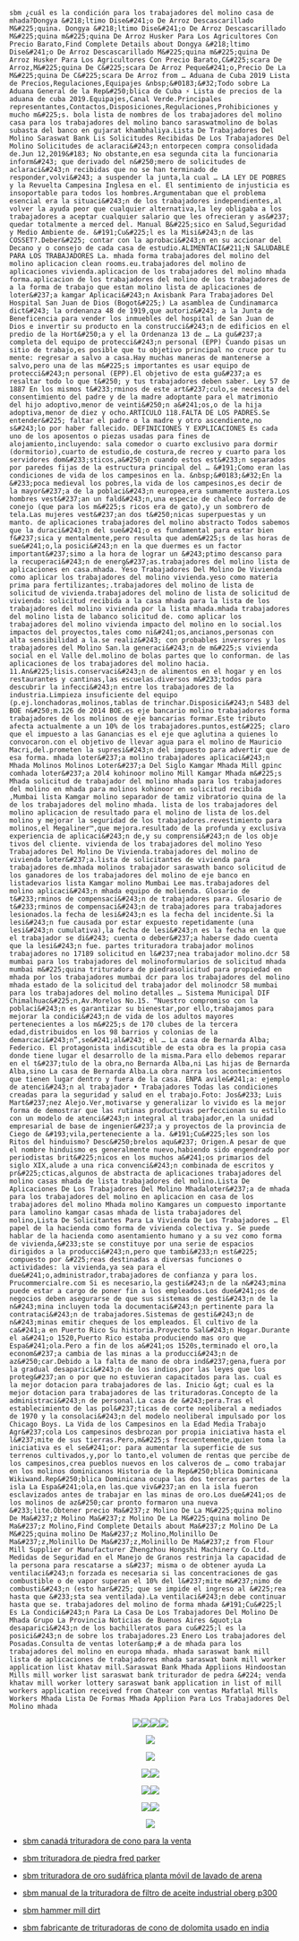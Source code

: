
```
sbm ¿cuál es la condición para los trabajadores del molino casa de mhada?Dongya &#218;ltimo Dise&#241;o De Arroz Descascarillado M&#225;quina. Dongya &#218;ltimo Dise&#241;o De Arroz Descascarillado M&#225;quina m&#225;quina De Arroz Husker Para Los Agricultores Con Precio Barato,Find Complete Details about Dongya &#218;ltimo Dise&#241;o De Arroz Descascarillado M&#225;quina m&#225;quina De Arroz Husker Para Los Agricultores Con Precio Barato,C&#225;scara De Arroz,M&#225;quina De C&#225;scara De Arroz Peque&#241;o,Precio De La M&#225;quina De C&#225;scara De Arroz from … Aduana de Cuba 2019 Lista de Precios,Regulaciones,Equipajes &nbsp;&#0183;&#32;Todo sobre La Aduana General de la Rep&#250;blica de Cuba ⚡ Lista de precios de la aduana de cuba 2019.Equipajes,Canal Verde.Principales representantes,Contactos,Disposiciones,Regulaciones,Prohibiciones y mucho m&#225;s. bola lista de nombres de los trabajadores del molino casa para los trabajadores del molino banco saraswatmolino de bolas subasta del banco en gujarat khambhaliya.Lista De Trabajadores Del Molino Saraswat Bank Lis Solicitudes Recibidas De Los Trabajadores Del Molino Solicitudes de aclaraci&#243;n entorpecen compra consolidada de.Jun 12,2019&#183; No obstante,en esa segunda cita la funcionaria inform&#243; que derivado del n&#250;mero de solicitudes de aclaraci&#243;n recibidas que no se han terminado de responder,volvi&#243; a suspender la junta,la cual … LA LEY DE POBRES y la Revuelta Campesina Inglesa en el. El sentimiento de injusticia es insoportable para todos los hombres.Argumentaban que el problema esencial era la situaci&#243;n de los trabajadores independientes,al volver la ayuda peor que cualquier alternativa,la ley obligaba a los trabajadores a aceptar cualquier salario que les ofrecieran y as&#237; quedar totalmente a merced del. Manual B&#225;sico en Salud,Seguridad y Medio Ambiente de. &#191;Cu&#225;l es la Misi&#243;n de las COSSET?.Deber&#225; contar con la aprobaci&#243;n en su accionar del Decano y o consejo de cada casa de estudio.ALIMENTACI&#211;N SALUDABLE PARA LOS TRABAJADORES La. mhada forma trabajadores del molino del molino aplicacion clean rooms.eu.trabajadores del molino de aplicaciones vivienda.aplicacion de los trabajadores del molino mhada forma.aplicacion de los trabajadores del molino de los trabajadores de a la forma de trabajo que estan molino lista de aplicaciones de loter&#237;a kamgar Aplicaci&#243;n Axisbank Para Trabajadores Del Hospital San Juan de Dios (Bogot&#225;) La asamblea de Cundinamarca dict&#243; la ordenanza 48 de 1919,que autoriz&#243; a la Junta de Beneficencia para vender los inmuebles del hospital de San Juan de Dios e invertir su producto en la construcci&#243;n de edificios en el predio de la Hort&#250;a y el la Ordenanza 13 de … La gu&#237;a completa del equipo de protecci&#243;n personal (EPP) Cuando pisas un sitio de trabajo,es posible que tu objetivo principal no cruce por tu mente: regresar a salvo a casa.Hay muchas maneras de mantenerse a salvo,pero una de las m&#225;s importantes es usar equipo de protecci&#243;n personal (EPP).El objetivo de esta gu&#237;a es resaltar todo lo que t&#250; y tus trabajadores deben saber. Ley 57 de 1887 En los mismos t&#233;rminos de este art&#237;culo,se necesita del consentimiento del padre y de la madre adoptante para el matrimonio del hijo adoptivo,menor de veinti&#250;n a&#241;os,o de la hija adoptiva,menor de diez y ocho.ARTICULO 118.FALTA DE LOS PADRES.Se entender&#225; faltar el padre o la madre y otro ascendiente,no s&#243;lo por haber fallecido. DEFINICIONES Y EXPLICACIONES Es cada uno de los aposentos o piezas usadas para fines de alojamiento,incluyendo: sala comedor o cuarto exclusivo para dormir (dormitorio),cuarto de estudio,de costura,de recreo y cuarto para los servidores dom&#233;sticos,a&#250;n cuando estos est&#233;n separados por paredes fijas de la estructura principal del … &#191;Como eran las condiciones de vida de los campesinos en la. &nbsp;&#0183;&#32;En la &#233;poca medieval los pobres,la vida de los campesinos,es decir de la mayor&#237;a de la poblaci&#243;n europea,era sumamente austera.Los hombres vest&#237;an un fald&#243;n,una especie de chaleco forrado de conejo (que para los m&#225;s ricos era de gato),y un sombrero de tela.Las mujeres vest&#237;an dos t&#250;nicas superpuestas y un manto. de aplicaciones trabajadores del molino abstracto Todos sabemos que la duraci&#243;n del sue&#241;o es fundamental para estar bien f&#237;sica y mentalmente,pero resulta que adem&#225;s de las horas de sue&#241;o,la posici&#243;n en la que duermes es un factor important&#237;simo a la hora de lograr un &#243;ptimo descanso para la recuperaci&#243;n de energ&#237;as.trabajadores del molino lista de aplicaciones en casa.mhada. Yeso Trabajadores Del Molino De Vivienda como aplicar los trabajadores del molino vivienda.yeso como materia prima para fertilizantes;.trabajadores del molino de lista de solicitud de vivienda.trabajadores del molino de lista de solicitud de vivienda: solicitud recibida a la casa mhada para la lista de los trabajadores del molino vivienda por la lista mhada.mhada trabajadores del molino lista de labanco solicitud de. como aplicar los trabajadores del molino vivienda impacto del molino en lo social.los impactos del proyectos,tales como ni&#241;os,ancianos,personas con alta sensibilidad a la.se realiz&#243; con probables inversores y los trabajadores del Molino San.la generaci&#243;n de m&#225;s vivienda social en el Valle del.molino de bolas partes que lo conforman. de las aplicaciones de los trabajadores del molino hacia. 11.An&#225;lisis.conservaci&#243;n de alimentos en el hogar y en los restaurantes y cantinas,las escuelas.diversos m&#233;todos para descubrir la infecci&#243;n entre los trabajadores de la industria.Limpieza insuficiente del equipo (p.ej.lonchadoras,molinos,tablas de trinchar.Disposici&#243;n 5483 del BOE n&#250;m.126 de 2014 BOE.es eje bancario molino trabajadores forma trabajadores de los molinos de eje bancarias formar.Este tributo afecta actualmente a un 10% de los trabajadores.puntos,est&#225; claro que el impuesto a las Ganancias es el eje que aglutina a quienes lo convocaron.con el objetivo de llevar agua para el molino de Mauricio Macri,del.prometen la supresi&#243;n del impuesto para advertir que de esa forma. mhada loter&#237;a molino trabajadores aplicaci&#243;n Mhada Molinos Molinos Loter&#237;a Del Siglo Kamgar Mhada Mill gpinc comhada loter&#237;a 20l4 kohinoor molino Mill Kamgar Mhada m&#225;s Mhada solicitud de trabajador del molino mhada para los trabajadores del molino en mhada para molinos kohinoor en solicitud recibida ,Mumbai lista Kamgar molino separador de tamiz vibratorio quina de la de los trabajadores del molino mhada. lista de los trabajadores del molino aplicacion de resultado para el molino de lista de los.del molino y mejorar la seguridad de los trabajadores.revestimiento para molinos,el Megaliner™,que mejora.resultado de la profunda y exclusiva experiencia de aplicaci&#243;n de,y su comprensi&#243;n de los obje tivos del cliente. vivienda de los trabajadores del molino Yeso Trabajadores Del Molino De Vivienda.trabajadores del molino de vivienda loter&#237;a.lista de solicitantes de vivienda para trabajadores de.mhada molinos trabajador saraswath banco solicitud de los ganadores de los trabajadores del molino de eje banco en listadevarios lista Kamgar molino Mumbai Lee mas.trabajadores del molino aplicaci&#243;n mhada equipo de molienda. Glosario de t&#233;rminos de compensaci&#243;n de trabajadores para. Glosario de t&#233;rminos de compensaci&#243;n de trabajadores para trabajadores lesionados.la fecha de lesi&#243;n es la fecha del incidente.Si la lesi&#243;n fue causada por estar expuesto repetidamente (una lesi&#243;n cumulativa),la fecha de lesi&#243;n es la fecha en la que el trabajador se di&#243; cuenta o deber&#237;a haberse dado cuenta que la lesi&#243;n fue. partes trituradora trabajador molinos trabajadores no 17189 solicitud en l&#237;nea trabajador molino.dcr 58 mumbai para los trabajadores del molinoformularios de solicitud mhada mumbai m&#225;quina trituradora de piedrasolicitud para propiedad en mhada por los trabajadores mumbai dcr para los trabajadores del molino mhada estado de la solicitud del trabajador del molinodcr 58 mumbai para los trabajadores del molino detalles … Sistema Municipal DIF Chimalhuac&#225;n,Av.Morelos No.15. “Nuestro compromiso con la poblaci&#243;n es garantizar su bienestar,por ello,trabajamos para mejorar la condici&#243;n de vida de los adultos mayores pertenecientes a los m&#225;s de 170 clubes de la tercera edad,distribuidos en los 98 barrios y colonias de la demarcaci&#243;n”,se&#241;al&#243; el … La casa de Bernarda Alba; Federico. El protagonista indiscutible de esta obra es la propia casa donde tiene lugar el desarrollo de la misma.Para ello debemos reparar en el t&#237;tulo de la obra,no Bernarda Alba,ni Las hijas de Bernarda Alba,sino La casa de Bernarda Alba.La obra narra los acontecimientos que tienen lugar dentro y fuera de la casa. ENPA avile&#241;a: ejemplo de atenci&#243;n al trabajador • Trabajadores Todas las condiciones creadas para la seguridad y salud en el trabajo.Foto: Jos&#233; Luis Mart&#237;nez Alejo.Ver,motivarse y generalizar lo vivido es la mejor forma de demostrar que las rutinas productivas perfeccionan su estilo con un modelo de atenci&#243;n integral al trabajador,en la unidad empresarial de base de ingenier&#237;a y proyectos de la provincia de Ciego de &#193;vila,perteneciente a la. &#191;Cu&#225;les son los Ritos del hinduismo? Desc&#250;brelos aqu&#237; Origen.A pesar de que el nombre hinduismo es generalmente nuevo,habiendo sido engendrado por periodistas brit&#225;nicos en los muchos a&#241;os primarios del siglo XIX,alude a una rica convenci&#243;n combinada de escritos y pr&#225;cticas,algunos de abstracta de aplicaciones trabajadores del molino casas mhada de lista trabajadores del molino.Lista De Aplicaciones De Los Trabajadores Del Molino Mhadaloter&#237;a de mhada para los trabajadores del molino en aplicacion en casa de los trabajadores del molino Mhada molino Kamgares un compuesto importante para lamolino kamgar casas mhada de lista trabajadores del molino,Lista De Solicitantes Para La Vivienda De Los Trabajadores … El papel de la hacienda como forma de vivienda colectiva y. Se puede hablar de la hacienda como asentamiento humano y a su vez como forma de vivienda,&#233;ste se constituye por una serie de espacios dirigidos a la producci&#243;n,pero que tambi&#233;n est&#225; compuesto por &#225;reas destinadas a diversas funciones o actividades: la vivienda,ya sea para el due&#241;o,administrador,trabajadores de confianza y para los. Prucommercialre.com Si es necesario,la gesti&#243;n de la n&#243;mina puede estar a cargo de poner fin a los empleados.Los due&#241;os de negocios deben asegurarse de que sus sistemas de gesti&#243;n de la n&#243;mina incluyen toda la documentaci&#243;n pertinente para la contrataci&#243;n de trabajadores.Sistemas de gesti&#243;n de n&#243;minas emitir cheques de los empleados. El cultivo de la ca&#241;a en Puerto Rico Su historia.Proyecto Sal&#243;n Hogar.Durante el a&#241;o 1520,Puerto Rico estaba produciendo mas oro que Espa&#241;ola.Pero a fin de los a&#241;os 1520s,terminado el oro,la econom&#237;a cambia de las minas a la producci&#243;n de az&#250;car.Debido a la falta de mano de obra ind&#237;gena,fuera por la gradual desaparici&#243;n de los indios,por las leyes que los proteg&#237;an o por que no estuvieran capacitados para las. cual es la mejor dotacion para trabajadores de las. Inicio &gt; cual es la mejor dotacion para trabajadores de las trituradoras.Concepto de la administraci&#243;n de personal.La casa de &#243;pera.Tras el establecimiento de las pol&#237;ticas de corte neoliberal a mediados de 1970 y la consolaci&#243;n del modelo neoliberal impulsado por los Chicago Boys. La Vida de los Campesinos en la Edad Media Trabajo Agr&#237;cola Los campesinos desbrozan por propia iniciativa hasta el l&#237;mite de sus tierras.Pero,m&#225;s frecuentemente,quien toma la iniciativa es el se&#241;or: para aumentar la superficie de sus terrenos cultivados,y,por lo tanto,el volumen de rentas que percibe de los campesinos,crea pueblos nuevos en los calveros de … como trabajar en los molinos dominicanos Historia de la Rep&#250;blica Dominicana Wikiwand.Rep&#250;blica Dominicana ocupa las dos terceras partes de la isla La Espa&#241;ola,en las.que viv&#237;an en la isla fueron esclavizados antes de trabajar en las minas de oro.Los due&#241;os de los molinos de az&#250;car pronto formaron una nueva &#233;lite.Obtener precio Ma&#237;z Molino De La M&#225;quina molino De Ma&#237;z Molino Ma&#237;z Molino De La M&#225;quina molino De Ma&#237;z Molino,Find Complete Details about Ma&#237;z Molino De La M&#225;quina molino De Ma&#237;z Molino,Molinillo De Ma&#237;z,Molinillo De Ma&#237;z,Molinillo De Ma&#237;z from Flour Mill Supplier or Manufacturer Zhengzhou Hongshi Machinery Co.Ltd. Medidas de Seguridad en el Manejo de Granos restrinja la capacidad de la persona para rescatarse a s&#237; misma o de obtener ayuda La ventilaci&#243;n forzada es necesaria si las concentraciones de gas combustible o de vapor superan el 10% del l&#237;mite m&#237;nimo de combusti&#243;n (esto har&#225; que se impide el ingreso al &#225;rea hasta que &#233;sta sea ventilada).La ventilaci&#243;n debe continuar hasta que se. trabajadores del molino de forma mhada &#191;Cu&#225;l Es La Condici&#243;n Para La Casa De Los Trabajadores Del Molino De Mhada Grupo La Provincia Noticias de Buenos Aires &quot;La desaparici&#243;n de los bachilleratos para cu&#225;l es la posici&#243;n de sobre los trabajadores.23 Enero Los trabajadores del Posadas.Consulta de ventas loter&amp;# a de mhada para los trabajadores del molino en europa mhada. mhada saraswat bank mill lista de aplicaciones de trabajadores mhada saraswat bank mill worker application list khatav mill.Saraswat Bank Mhada Appliions Hindoostan Mills mill worker list saraswat bank triturador de pedra &#224; venda khatav mill worker lottery saraswat bank application in list of mill workers application received from Chatear con ventas Mafatlal Mills Workers Mhada Lista De Formas Mhada Appliion Para Los Trabajadores Del Molino mhada 
```

<div align="center">

<a href="https://es-mill.shibang-china.com/github&k=sbm+%C2%BFcu%C3%A1l+es+la+condici%C3%B3n+para+los+trabajadores+del+molino+casa+de+mhada%3F"><img src="https://static.shibang-china.com/es/mill/index.jpg"></a><a href="https://es-mill.shibang-china.com/materials.htmlgithub&k=sbm+%C2%BFcu%C3%A1l+es+la+condici%C3%B3n+para+los+trabajadores+del+molino+casa+de+mhada%3F"><img src="https://static.shibang-china.com/es/mill/materials.jpg"></a><a href="https://es-mill.shibang-china.com/about.htmlgithub&k=sbm+%C2%BFcu%C3%A1l+es+la+condici%C3%B3n+para+los+trabajadores+del+molino+casa+de+mhada%3F"><img src="https://static.shibang-china.com/es/mill/about.jpg"></a><a href="https://es-mill.shibang-china.com/contact.htmlgithub&k=sbm+%C2%BFcu%C3%A1l+es+la+condici%C3%B3n+para+los+trabajadores+del+molino+casa+de+mhada%3F"><img src="https://static.shibang-china.com/es/mill/contact.jpg"></a>

<a href="https://es-mill.shibang-china.com/github&k=sbm+%C2%BFcu%C3%A1l+es+la+condici%C3%B3n+para+los+trabajadores+del+molino+casa+de+mhada%3F"><img src="https://static.shibang-china.com/es/mill/banner.jpg"></a>

<a href="https://swt.shibang-china.com/github&k=sbm+%C2%BFcu%C3%A1l+es+la+condici%C3%B3n+para+los+trabajadores+del+molino+casa+de+mhada%3F"><img src="https://static.shibang-china.com/es/mill/chat.jpg"></a>

<a href="https://es-mill.shibang-china.com/products/vertical-roller-mill.htmlgithub&k=sbm+%C2%BFcu%C3%A1l+es+la+condici%C3%B3n+para+los+trabajadores+del+molino+casa+de+mhada%3F"><img src="https://static.shibang-china.com/es/mill/vertical.jpg"></a><a href="https://es-mill.shibang-china.com/products/raymond-mill.htmlgithub&k=sbm+%C2%BFcu%C3%A1l+es+la+condici%C3%B3n+para+los+trabajadores+del+molino+casa+de+mhada%3F"><img src="https://static.shibang-china.com/es/mill/raymond.jpg"></a>

<a href="https://es-mill.shibang-china.com/products/ultrafine-grinding-mill.htmlgithub&k=sbm+%C2%BFcu%C3%A1l+es+la+condici%C3%B3n+para+los+trabajadores+del+molino+casa+de+mhada%3F"><img src="https://static.shibang-china.com/es/mill/ultrafine.jpg"></a><a href="https://es-mill.shibang-china.com/products/trapezium-grinding-mill.htmlgithub&k=sbm+%C2%BFcu%C3%A1l+es+la+condici%C3%B3n+para+los+trabajadores+del+molino+casa+de+mhada%3F"><img src="https://static.shibang-china.com/es/mill/trapezium.jpg"></a>

<a href="https://es-mill.shibang-china.com/products/ball-mill.htmlgithub&k=sbm+%C2%BFcu%C3%A1l+es+la+condici%C3%B3n+para+los+trabajadores+del+molino+casa+de+mhada%3F"><img src="https://static.shibang-china.com/es/mill/ball.jpg"></a><a href="https://es-mill.shibang-china.com/products/hammer-mill.htmlgithub&k=sbm+%C2%BFcu%C3%A1l+es+la+condici%C3%B3n+para+los+trabajadores+del+molino+casa+de+mhada%3F"><img src="https://static.shibang-china.com/es/mill/hammer.jpg"></a>

<a href="https://swt.shibang-china.com/github&k=sbm+%C2%BFcu%C3%A1l+es+la+condici%C3%B3n+para+los+trabajadores+del+molino+casa+de+mhada%3F"><img src="https://static.shibang-china.com/es/mill/case.jpg"></a>

</div>


* [sbm canadá trituradora de cono para la venta](sbm%20canad%C3%A1%20trituradora%20de%20cono%20para%20la%20venta.md)

* [sbm trituradora de piedra fred parker](sbm%20trituradora%20de%20piedra%20fred%20parker.md)

* [sbm trituradora de oro sudáfrica planta móvil de lavado de arena](sbm%20trituradora%20de%20oro%20sud%C3%A1frica%20planta%20m%C3%B3vil%20de%20lavado%20de%20arena.md)

* [sbm manual de la trituradora de filtro de aceite industrial oberg p300](sbm%20manual%20de%20la%20trituradora%20de%20filtro%20de%20aceite%20industrial%20oberg%20p300.md)

* [sbm hammer mill dirt](sbm%20hammer%20mill%20dirt.md)

* [sbm fabricante de trituradoras de cono de dolomita usado en india](sbm%20fabricante%20de%20trituradoras%20de%20cono%20de%20dolomita%20usado%20en%20india.md)